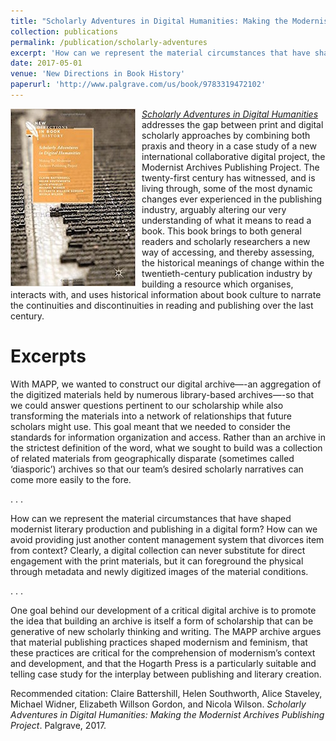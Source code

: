 ```yaml
---
title: "Scholarly Adventures in Digital Humanities: Making the Modernist Archives Publishing Project"
collection: publications
permalink: /publication/scholarly-adventures
excerpt: 'How can we represent the material circumstances that have shaped modernist literary production and publishing in a digital form? How can we avoid providing just another content management system that divorces item from context?'
date: 2017-05-01
venue: 'New Directions in Book History'
paperurl: 'http://www.palgrave.com/us/book/9783319472102'
---
```

[<img style="float:left; margin-right:10px" src='/images/mapp_book.jpg'>](http://www.palgrave.com/us/book/9783319472102)[_Scholarly Adventures in Digital Humanities_](http://www.palgrave.com/us/book/9783319472102) addresses the gap between print and digital scholarly approaches by combining both praxis and theory in a case study of a new international collaborative digital project, the Modernist Archives Publishing Project. The twenty-first century has witnessed, and is living through, some of the most dynamic changes ever experienced in the publishing industry, arguably altering our very understanding of what it means to read a book. This book brings to both general readers and scholarly researchers a new way of accessing, and thereby assessing, the historical meanings of change within the twentieth-century publication industry by building a resource which organises, interacts with, and uses historical information about book culture to narrate the continuities and discontinuities in reading and publishing over the last century.

Excerpts
=======
With MAPP, we wanted to construct our digital archive—-an aggregation of the digitized materials held by numerous library-based archives—-so that we could answer questions pertinent to our scholarship while also transforming the materials into a network of relationships that future scholars might use. This goal meant that we needed to consider the standards for information organization and access. Rather than an archive in the strictest definition of the word, what we sought to build was a collection of related materials from geographically disparate (sometimes called ‘diasporic’) archives so that our team’s desired scholarly narratives can come more easily to the fore. 

. . .

How can we represent the material circumstances that have shaped modernist literary production and publishing in a digital form? How can we avoid providing just another content management system that divorces item from context? Clearly, a digital collection can never substitute for direct engagement with the print materials, but it can foreground the physical through metadata and newly digitized images of the material conditions.

. . .

One goal behind our development of a critical digital archive is to promote the idea that building an archive is itself a form of scholarship that can be generative of new scholarly thinking and writing. The MAPP archive argues that material publishing practices shaped modernism and feminism, that these practices are critical for the comprehension of modernism’s context and development, and that the Hogarth Press is a particularly suitable and telling case study for the interplay between publishing and literary creation.


Recommended citation: Claire Battershill, Helen Southworth, Alice Staveley, Michael Widner, Elizabeth Willson Gordon, and Nicola Wilson. _Scholarly Adventures in Digital Humanities: Making the Modernist Archives Publishing Project_. Palgrave, 2017.